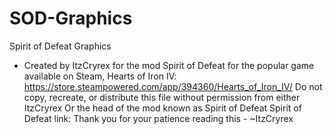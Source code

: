 # SOD-Graphics
Spirit of Defeat Graphics
- Created by ItzCryrex for the mod Spirit of Defeat 
for the popular game available on Steam, 
Hearts of Iron IV: https://store.steampowered.com/app/394360/Hearts_of_Iron_IV/
Do not copy, recreate, or distribute this file without permission from either ItzCryrex
Or the head of the mod known as Spirit of Defeat
Spirit of Defeat link: 
Thank you for your patience reading this -
~ItzCryrex
